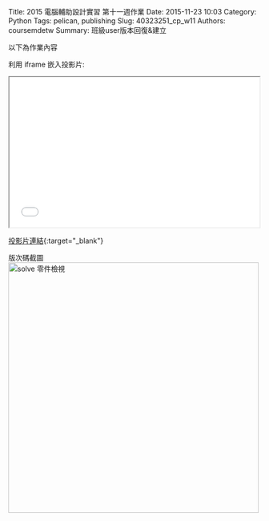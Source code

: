 Title: 2015 電腦輔助設計實習 第十一週作業
Date: 2015-11-23 10:03
Category: Python
Tags: pelican, publishing
Slug: 40323251_cp_w11
Authors: coursemdetw
Summary: 班級user版本回復&建立

以下為作業內容

利用 iframe 嵌入投影片:

<iframe src="simplest11.html" width="500" height="300"></iframe>

[投影片連結](simplest11.html){:target="_blank"}

版次碼截圖
<img src="images/123456.png" width="500" alt="solve 零件檢視"></img>